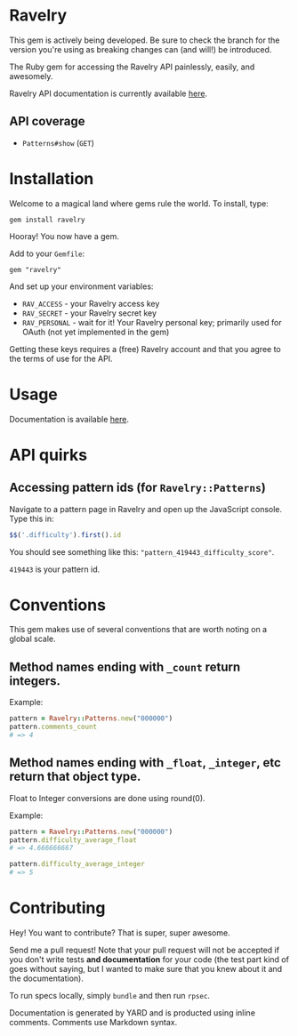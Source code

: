 # Ravelry

This gem is actively being developed. Be sure to check the branch for the version you're using as breaking changes can (and will!) be introduced.

The Ruby gem for accessing the Ravelry API painlessly, easily, and awesomely.

Ravelry API documentation is currently available [here](http://www.ravelry.com/api).

## API coverage

* `Patterns#show` (`GET`)

# Installation

Welcome to a magical land where gems rule the world. To install, type:

```
gem install ravelry
```

Hooray! You now have a gem.

Add to your `Gemfile`:

```
gem "ravelry"
```

And set up your environment variables:

* `RAV_ACCESS` - your Ravelry access key
* `RAV_SECRET` - your Ravelry secret key
* `RAV_PERSONAL` - wait for it! Your Ravelry personal key; primarily used for OAuth (not yet implemented in the gem)

Getting these keys requires a (free) Ravelry account and that you agree to the terms of use for the API.

# Usage

Documentation is available [here](#).

# API quirks

## Accessing pattern ids (for `Ravelry::Patterns`)

Navigate to a pattern page in Ravelry and open up the JavaScript console. Type this in:

```javascript
$$('.difficulty').first().id
```

You should see something like this: ```"pattern_419443_difficulty_score"```.

```419443``` is your pattern id.

# Conventions

This gem makes use of several conventions that are worth noting on a global scale.

## Method names ending with `_count` return integers.

Example:

```ruby
pattern = Ravelry::Patterns.new("000000")
pattern.comments_count
# => 4
```

## Method names ending with `_float`, `_integer`, etc return that object type.

Float to Integer conversions are done using round(0).

Example:

```ruby
pattern = Ravelry::Patterns.new("000000")
pattern.difficulty_average_float
# => 4.666666667

pattern.difficulty_average_integer
# => 5
```

# Contributing

Hey! You want to contribute? That is super, super awesome.

Send me a pull request! Note that your pull request will not be accepted if you don't write tests **and documentation** for your code (the test part kind of goes without saying, but I wanted to make sure that you knew about it and the documentation).

To run specs locally, simply `bundle` and then run `rpsec`.

Documentation is generated by YARD and is producted using inline comments. Comments use Markdown syntax.
